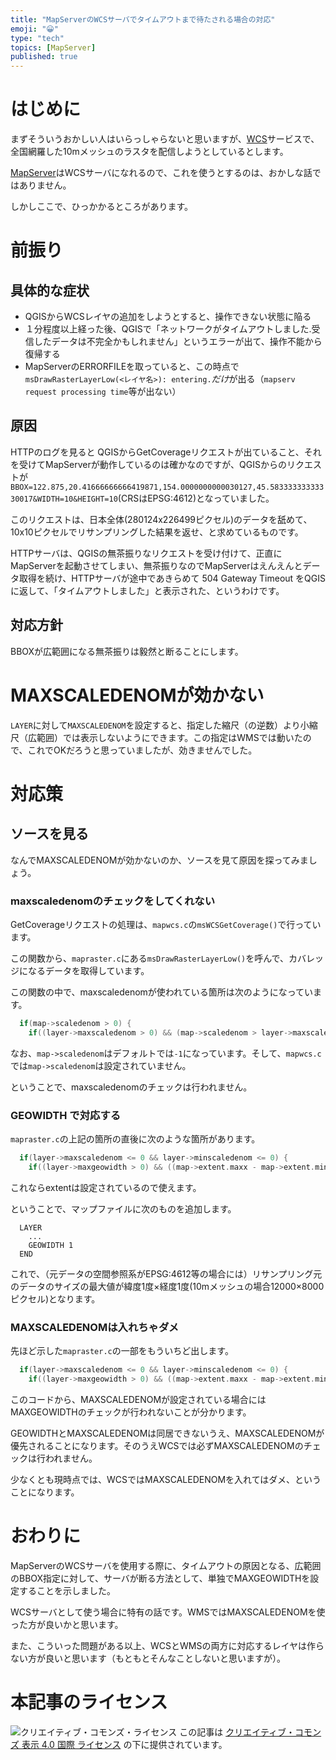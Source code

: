 ```yaml
---
title: "MapServerのWCSサーバでタイムアウトまで待たされる場合の対応"
emoji: "😀"
type: "tech"
topics: [MapServer]
published: true
---
```

# はじめに

まずそういうおかしい人はいらっしゃらないと思いますが、[WCS](http://www.opengeospatial.org/standards/wcs)サービスで、全国網羅した10mメッシュのラスタを配信しようとしているとします。

[MapServer](http://www.mapserver.org/)はWCSサーバになれるので、これを使うとするのは、おかしな話ではありません。

しかしここで、ひっかかるところがあります。

# 前振り
## 具体的な症状

* QGISからWCSレイヤの追加をしようとすると、操作できない状態に陥る
* １分程度以上経った後、QGISで「ネットワークがタイムアウトしました.受信したデータは不完全かもしれません」というエラーが出て、操作不能から復帰する
* MapServerのERRORFILEを取っていると、この時点で``msDrawRasterLayerLow(<レイヤ名>): entering.``*だけ*が出る（``mapserv request processing time``等が出ない）

## 原因

HTTPのログを見ると QGISからGetCoverageリクエストが出ていること、それを受けてMapServerが動作しているのは確かなのですが、QGISからのリクエストが
``BBOX=122.875,20.41666666666419871,154.0000000000030127,45.58333333333330017&WIDTH=10&HEIGHT=10``(CRSはEPSG:4612)となっていました。

このリクエストは、日本全体(280124x226499ピクセル)のデータを舐めて、10x10ピクセルでリサンプリングした結果を返せ、と求めているものです。

HTTPサーバは、QGISの無茶振りなリクエストを受け付けて、正直にMapServerを起動させてしまい、無茶振りなのでMapServerはえんえんとデータ取得を続け、HTTPサーバが途中であきらめて 504 Gateway Timeout をQGISに返して、「タイムアウトしました」と表示された、というわけです。

## 対応方針

BBOXが広範囲になる無茶振りは毅然と断ることにします。

# MAXSCALEDENOMが効かない

``LAYER``に対して``MAXSCALEDENOM``を設定すると、指定した縮尺（の逆数）より小縮尺（広範囲）では表示しないようにできます。この指定はWMSでは動いたので、これでOKだろうと思っていましたが、効きませんでした。

# 対応策

## ソースを見る

なんでMAXSCALEDENOMが効かないのか、ソースを見て原因を探ってみましょう。

### maxscaledenomのチェックをしてくれない

GetCoverageリクエストの処理は、``mapwcs.c``の``msWCSGetCoverage()``で行っています。

この関数から、``mapraster.c``にある``msDrawRasterLayerLow()``を呼んで、カバレッジになるデータを取得しています。

この関数の中で、maxscaledenomが使われている箇所は次のようになっています。

```c
  if(map->scaledenom > 0) {
    if((layer->maxscaledenom > 0) && (map->scaledenom > layer->maxscaledenom)) {
```

なお、``map->scaledenom``はデフォルトでは``-1``になっています。そして、``mapwcs.c``では``map->scaledenom``は設定されていません。

ということで、maxscaledenomのチェックは行われません。

### GEOWIDTH で対応する

``mapraster.c``の上記の箇所の直後に次のような箇所があります。

```c
  if(layer->maxscaledenom <= 0 && layer->minscaledenom <= 0) {
    if((layer->maxgeowidth > 0) && ((map->extent.maxx - map->extent.minx) > layer->maxgeowidth)) {
```

これならextentは設定されているので使えます。

ということで、マップファイルに次のものを追加します。

```
  LAYER
    ...
    GEOWIDTH 1
  END
```

これで、（元データの空間参照系がEPSG:4612等の場合には）リサンプリング元のデータのサイズの最大値が緯度1度×経度1度(10mメッシュの場合12000×8000ピクセル)となります。

### MAXSCALEDENOMは入れちゃダメ

先ほど示した``mapraster.c``の一部をもういちど出します。

```c
  if(layer->maxscaledenom <= 0 && layer->minscaledenom <= 0) {
    if((layer->maxgeowidth > 0) && ((map->extent.maxx - map->extent.minx) > layer->maxgeowidth)) {
```

このコードから、MAXSCALEDENOMが設定されている場合にはMAXGEOWIDTHのチェックが行われないことが分かります。

GEOWIDTHとMAXSCALEDENOMは同居できないうえ、MAXSCALEDENOMが優先されることになります。そのうえWCSでは必ずMAXSCALEDENOMのチェックは行われません。

少なくとも現時点では、WCSではMAXSCALEDENOMを入れてはダメ、ということになります。

# おわりに

MapServerのWCSサーバを使用する際に、タイムアウトの原因となる、広範囲のBBOX指定に対して、サーバが断る方法として、単独でMAXGEOWIDTHを設定することを示しました。

WCSサーバとして使う場合に特有の話です。WMSではMAXSCALEDENOMを使った方が良いかと思います。

また、こういった問題がある以上、WCSとWMSの両方に対応するレイヤは作らない方が良いと思います（もともとそんなことしないと思いますが）。

# 本記事のライセンス

![クリエイティブ・コモンズ・ライセンス](https://i.creativecommons.org/l/by/4.0/88x31.png)
この記事は [クリエイティブ・コモンズ 表示 4.0 国際 ライセンス](http://creativecommons.org/licenses/by/4.0/">) の下に提供されています。
